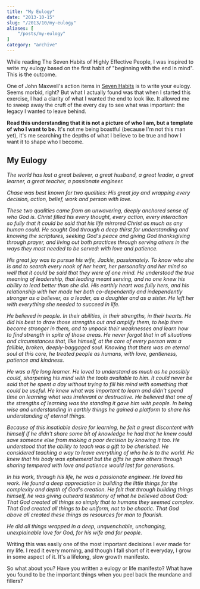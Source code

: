 ```yaml
---
title: "My Eulogy"
date: "2013-10-15"
slug: "/2013/10/my-eulogy"
aliases: [
    "/posts/my-eulogy"
]
category: "archive"
---
```


While reading The Seven Habits of Highly Effective People, I was inspired to write my eulogy based on the first habit of "beginning with the end in mind". This is the outcome.

One of John Maxwell's action items in [Seven Habits](https://www.amazon.com/Habits-Highly-Effective-People-Powerful/dp/1451639619/ref=sr_1_1?ie=UTF8&qid=1473713533&sr=8-1&keywords=seven+habits) is to write your eulogy. Seems morbid, right? But what I actually found was that when I started this exercise, I had a clarity of what I wanted the end to look like. It allowed me to sweep away the cruft of the every day to see what was important: the legacy I wanted to leave behind.

__Read this understanding that it is not a picture of who I am, but a template of who I want to be.__ It's not me being boastful (because I'm not this man yet), it's me searching the depths of what I believe to be true and how I want it to shape who I become.

## My Eulogy

<em>The world has lost a great believer, a great husband, a great leader, a great learner, a great teacher, a passionate engineer.

Chase was best known for two qualities: His great joy and wrapping every decision, action, belief, work and person with love.

These two qualities came from an unwavering, deeply anchored sense of who God is. Christ filled his every thought, every action, every interaction so fully that it could be said that his life mirrored Christ as much as any human could. He sought God through a deep thirst for understanding and knowing the scriptures, seeking God's peace and giving God thanksgiving through prayer, and living out both practices through serving others in the ways they most needed to be served: with love and patience.

His great joy was to pursue his wife, Jackie, passionately. To know who she is and to search every nook of her heart, her personality and her mind so well that it could be said that they were of one mind. He understood the true meaning of leadership, that leading meant serving, and no one knew his ability to lead better than she did. His earthly heart was fully hers, and his relationship with her made her both co-dependently and independently stronger as a believer, as a leader, as a daughter and as a sister. He left her with everything she needed to succeed in life.

He believed in people. In their abilities, in their strengths, in their hearts. He did his best to draw those strengths out and amplify them, to help them become stronger in them, and to unpack their weaknesses and learn how to find strength in spite of those areas. He never forgot that in all situations and circumstances that, like himself, at the core of every person was a fallible, broken, deeply-baggaged soul. Knowing that there was an eternal soul at this core, he treated people as humans, with love, gentleness, patience and kindness.

He was a life long learner. He loved to understand as much as he possibly could, sharpening his mind with the tools available to him. It could never be said that he spent a day without trying to fill his mind with something that could be useful. He knew what was important to learn and didn't spend time on learning what was irrelevant or destructive. He believed that one of the strengths of learning was the standing it gave him with people. In being wise and understanding in earthly things he gained a platform to share his understanding of eternal things.

Because of this insatiable desire for learning, he felt a great discontent with himself if he didn't share some bit of knowledge he had that he knew could save someone else from making a poor decision by knowing it too. He understood that the ability to teach was a gift to be cherished. He considered teaching a way to leave everything of who he is to the world. He knew that his body was ephemeral but the gifts he gave others through sharing tempered with love and patience would last for generations.

In his work, through his life, he was a passionate engineer. He loved his work. He found a deep appreciation in building the little things for the complexity and depth of God's creation. He felt that through building things himself, he was giving outward testimony of what he believed about God: That God created all things so simply that to humans they seemed complex. That God created all things to be uniform, not to be chaotic. That God above all created these things as resources for man to flourish.

He did all things wrapped in a deep, unquenchable, unchanging, unexplainable love for God, for his wife and for people.</em>

Writing this was easily one of the most important decisions I ever made for my life. I read it every morning, and though I fall short of it everyday, I grow in some aspect of it. It's a lifelong, slow growth manifesto.

So what about you? Have you written a eulogy or life manifesto? What have you found to be the important things when you peel back the mundane and fillers?
